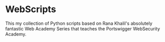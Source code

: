 # WebScripts

This my collection of Python scripts based on Rana Khalil's absolutely fantastic Web Academy Series that teaches the Portswigger WebSecurity Academy.
